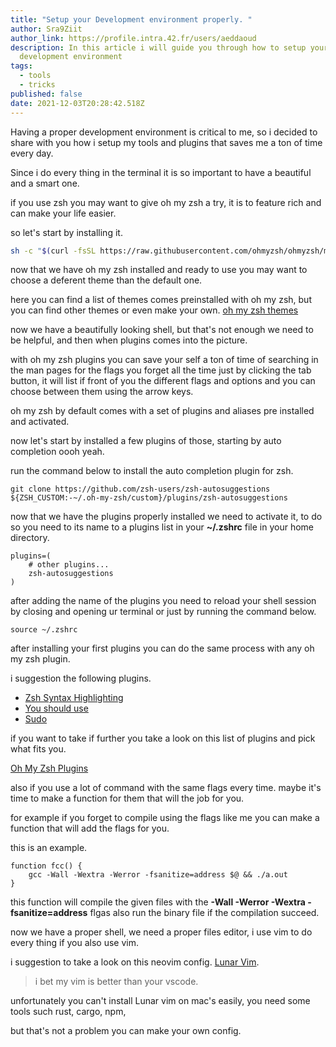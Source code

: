 ```yaml
---
title: "Setup your Development environment properly. "
author: Sra9Ziit
author_link: https://profile.intra.42.fr/users/aeddaoud
description: In this article i will guide you through how to setup your
  development environment
tags:
  - tools
  - tricks
published: false
date: 2021-12-03T20:28:42.518Z
---
```

Having a proper development environment is critical to me, so i decided to share with you how i setup my tools and plugins that saves me a ton of time every day.

Since i do every thing in the terminal it is so important to have a beautiful and a smart one.

if you use zsh you may want to give oh my zsh a try, it is to feature rich and can make your life easier.

so let's start by installing it.

```sh
sh -c "$(curl -fsSL https://raw.githubusercontent.com/ohmyzsh/ohmyzsh/master/tools/install.sh)"
```

now that we have oh my zsh installed and ready to use you may want to choose a deferent theme than the default one.

here you can find a list of themes comes preinstalled with oh my zsh, but you can find other themes or even make your own. [oh my zsh themes](https://github.com/ohmyzsh/ohmyzsh/tree/master/themes)

now we have a beautifully looking shell, but that's not enough we need to be helpful, and then when plugins comes into the picture.

with oh my zsh plugins you can save your self a ton of time of searching in the man pages for the flags you forget all the time just by clicking the tab button, it will list if front of you the different flags and options and you can choose between them using the arrow keys.

oh my zsh by default comes with a set of plugins and aliases pre installed and activated.

now let's start by installed a few plugins of those, starting by auto completion oooh yeah.

run the command below to install the auto completion plugin for zsh.

```shell
git clone https://github.com/zsh-users/zsh-autosuggestions ${ZSH_CUSTOM:-~/.oh-my-zsh/custom}/plugins/zsh-autosuggestions
```

now that we have the plugins properly installed we need to activate it, to do so you need to its name to a plugins list in your **~/.zshrc** file in your home directory.

```shell
plugins=( 
    # other plugins...
    zsh-autosuggestions
)
```

after adding the name of the plugins you need to reload your shell session by closing and opening ur terminal or just by running the command below.

```shell
source ~/.zshrc
```

after installing your first plugins you can do the same process with any oh my zsh plugin.

i suggestion the following plugins.

* [Zsh Syntax Highlighting](https://github.com/zsh-users/zsh-syntax-highlighting)
* [You should use](https://github.com/MichaelAquilina/zsh-you-should-use)
* [Sudo](https://github.com/ohmyzsh/ohmyzsh/tree/master/plugins/sudo)

if you want to take if further you take a look on this list of plugins and pick what fits you.

[Oh My Zsh Plugins](https://github.com/ohmyzsh/ohmyzsh/tree/master/plugins/)

also if you use a lot of command with the same flags every time. maybe it's time to make a function for them that will the job for you.

for example if you forget to compile using the flags like me you can make a function that will add the flags for you.

this is an example.

```shell
function fcc() {
	gcc -Wall -Wextra -Werror -fsanitize=address $@ && ./a.out
}
```

this function will compile the given files with the **\-Wall -Werror -Wextra -fsanitize=address** flgas also run the binary file if the compilation succeed.

now we have a proper shell, we need a proper files editor, i use vim to do every thing if you also use vim.

i suggestion to take a look on this neovim config. [Lunar Vim](https://github.com/LunarVim/LunarVim).

> i bet my vim is better than your vscode.

unfortunately you can't install Lunar vim on mac's easily, you need some tools such rust, cargo, npm,

but that's not a problem you can make your own config.